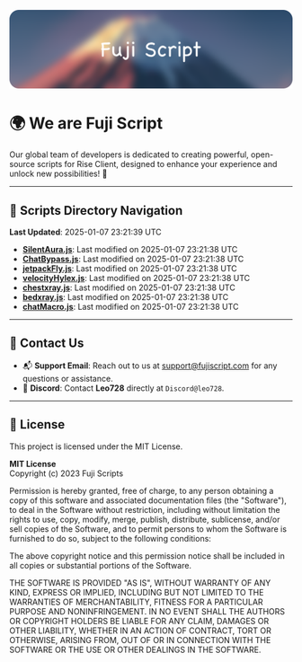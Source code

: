 ![Banner](.github/b.webp)

# 🌍 **We are Fuji Script**

Our global team of developers is dedicated to creating powerful, open-source scripts for Rise Client, designed to enhance your experience and unlock new possibilities! 🌟

---
<!-- SCRIPTS_NAVIGATION_START -->
## 📂 **Scripts Directory Navigation**

**Last Updated**: 2025-01-07 23:21:39 UTC

- **[SilentAura.js](scripts/SilentAura.js)**: Last modified on 2025-01-07 23:21:38 UTC
- **[ChatBypass.js](scripts/ChatBypass.js)**: Last modified on 2025-01-07 23:21:38 UTC
- **[jetpackFly.js](scripts/jetpackFly.js)**: Last modified on 2025-01-07 23:21:38 UTC
- **[velocityHylex.js](scripts/velocityHylex.js)**: Last modified on 2025-01-07 23:21:38 UTC
- **[chestxray.js](scripts/chestxray.js)**: Last modified on 2025-01-07 23:21:38 UTC
- **[bedxray.js](scripts/bedxray.js)**: Last modified on 2025-01-07 23:21:38 UTC
- **[chatMacro.js](scripts/chatMacro.js)**: Last modified on 2025-01-07 23:21:38 UTC

<!-- SCRIPTS_NAVIGATION_END -->

---

## 💬 **Contact Us**  
- 📬 **Support Email**: Reach out to us at [support@fujiscript.com](mailto:support@fujiscript.com) for any questions or assistance.  
- 💬 **Discord**: Contact **Leo728** directly at `Discord@leo728`.

---

## 📜 **License**

This project is licensed under the MIT License.  

**MIT License**  
Copyright (c) 2023 Fuji Scripts  

Permission is hereby granted, free of charge, to any person obtaining a copy of this software and associated documentation files (the "Software"), to deal in the Software without restriction, including without limitation the rights to use, copy, modify, merge, publish, distribute, sublicense, and/or sell copies of the Software, and to permit persons to whom the Software is furnished to do so, subject to the following conditions:  

The above copyright notice and this permission notice shall be included in all copies or substantial portions of the Software.  

THE SOFTWARE IS PROVIDED "AS IS", WITHOUT WARRANTY OF ANY KIND, EXPRESS OR IMPLIED, INCLUDING BUT NOT LIMITED TO THE WARRANTIES OF MERCHANTABILITY, FITNESS FOR A PARTICULAR PURPOSE AND NONINFRINGEMENT. IN NO EVENT SHALL THE AUTHORS OR COPYRIGHT HOLDERS BE LIABLE FOR ANY CLAIM, DAMAGES OR OTHER LIABILITY, WHETHER IN AN ACTION OF CONTRACT, TORT OR OTHERWISE, ARISING FROM, OUT OF OR IN CONNECTION WITH THE SOFTWARE OR THE USE OR OTHER DEALINGS IN THE SOFTWARE.  

